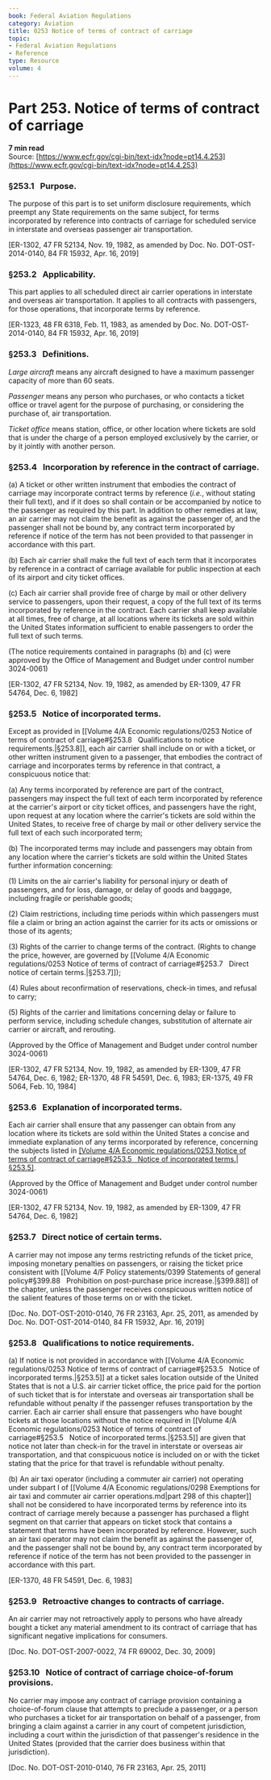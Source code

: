 ```yaml
---
book: Federal Aviation Regulations
category: Aviation
title: 0253 Notice of terms of contract of carriage
topic:
- Federal Aviation Regulations
- Reference
type: Resource
volume: 4
---
```


# Part 253. Notice of terms of contract of carriage
**7 min read**  
Source: [https://www.ecfr.gov/cgi-bin/text-idx?node=pt14.4.253](https://www.ecfr.gov/cgi-bin/text-idx?node=pt14.4.253)

<div>

### §253.1   Purpose.

The purpose of this part is to set uniform disclosure requirements, which preempt any State requirements on the same subject, for terms incorporated by reference into contracts of carriage for scheduled service in interstate and overseas passenger air transportation.

\[ER-1302, 47 FR 52134, Nov. 19, 1982, as amended by Doc. No. DOT-OST-2014-0140, 84 FR 15932, Apr. 16, 2019\]

### §253.2   Applicability.

This part applies to all scheduled direct air carrier operations in interstate and overseas air transportation. It applies to all contracts with passengers, for those operations, that incorporate terms by reference.

\[ER-1323, 48 FR 6318, Feb. 11, 1983, as amended by Doc. No. DOT-OST-2014-0140, 84 FR 15932, Apr. 16, 2019\]

### §253.3   Definitions.

*Large aircraft* means any aircraft designed to have a maximum passenger capacity of more than 60 seats.

*Passenger* means any person who purchases, or who contacts a ticket office or travel agent for the purpose of purchasing, or considering the purchase of, air transportation.

*Ticket office* means station, office, or other location where tickets are sold that is under the charge of a person employed exclusively by the carrier, or by it jointly with another person.

### §253.4   Incorporation by reference in the contract of carriage.

\(a\) A ticket or other written instrument that embodies the contract of carriage may incorporate contract terms by reference (*i.e.*, without stating their full text), and if it does so shall contain or be accompanied by notice to the passenger as required by this part. In addition to other remedies at law, an air carrier may not claim the benefit as against the passenger of, and the passenger shall not be bound by, any contract term incorporated by reference if notice of the term has not been provided to that passenger in accordance with this part.

\(b\) Each air carrier shall make the full text of each term that it incorporates by reference in a contract of carriage available for public inspection at each of its airport and city ticket offices.

\(c\) Each air carrier shall provide free of charge by mail or other delivery service to passengers, upon their request, a copy of the full text of its terms incorporated by reference in the contract. Each carrier shall keep available at all times, free of charge, at all locations where its tickets are sold within the United States information sufficient to enable passengers to order the full text of such terms.

(The notice requirements contained in paragraphs (b) and (c) were approved by the Office of Management and Budget under control number 3024-0061)

\[ER-1302, 47 FR 52134, Nov. 19, 1982, as amended by ER-1309, 47 FR 54764, Dec. 6, 1982\]

### §253.5   Notice of incorporated terms.

Except as provided in [[Volume 4/A Economic regulations/0253 Notice of terms of contract of carriage#§253.8   Qualifications to notice requirements.|§253.8]], each air carrier shall include on or with a ticket, or other written instrument given to a passenger, that embodies the contract of carriage and incorporates terms by reference in that contract, a conspicuous notice that:

\(a\) Any terms incorporated by reference are part of the contract, passengers may inspect the full text of each term incorporated by reference at the carrier's airport or city ticket offices, and passengers have the right, upon request at any location where the carrier's tickets are sold within the United States, to receive free of charge by mail or other delivery service the full text of each such incorporated term;

\(b\) The incorporated terms may include and passengers may obtain from any location where the carrier's tickets are sold within the United States further information concerning:

\(1\) Limits on the air carrier's liability for personal injury or death of passengers, and for loss, damage, or delay of goods and baggage, including fragile or perishable goods;

\(2\) Claim restrictions, including time periods within which passengers must file a claim or bring an action against the carrier for its acts or omissions or those of its agents;

\(3\) Rights of the carrier to change terms of the contract. (Rights to change the price, however, are governed by [[Volume 4/A Economic regulations/0253 Notice of terms of contract of carriage#§253.7   Direct notice of certain terms.|§253.7]]);

\(4\) Rules about reconfirmation of reservations, check-in times, and refusal to carry;

\(5\) Rights of the carrier and limitations concerning delay or failure to perform service, including schedule changes, substitution of alternate air carrier or aircraft, and rerouting.

(Approved by the Office of Management and Budget under control number 3024-0061)

\[ER-1302, 47 FR 52134, Nov. 19, 1982, as amended by ER-1309, 47 FR 54764, Dec. 6, 1982; ER-1370, 48 FR 54591, Dec. 6, 1983; ER-1375, 49 FR 5064, Feb. 10, 1984\]

### §253.6   Explanation of incorporated terms.

Each air carrier shall ensure that any passenger can obtain from any location where its tickets are sold within the United States a concise and immediate explanation of any terms incorporated by reference, concerning the subjects listed in [[Volume 4/A Economic regulations/0253 Notice of terms of contract of carriage#§253.5   Notice of incorporated terms.|§253.5]](b).

(Approved by the Office of Management and Budget under control number 3024-0061)

\[ER-1302, 47 FR 52134, Nov. 19, 1982, as amended by ER-1309, 47 FR 54764, Dec. 6, 1982\]

### §253.7   Direct notice of certain terms.

A carrier may not impose any terms restricting refunds of the ticket price, imposing monetary penalties on passengers, or raising the ticket price consistent with [[Volume 4/F Policy statements/0399 Statements of general policy#§399.88   Prohibition on post-purchase price increase.|§399.88]] of the chapter, unless the passenger receives conspicuous written notice of the salient features of those terms on or with the ticket.

\[Doc. No. DOT-OST-2010-0140, 76 FR 23163, Apr. 25, 2011, as amended by Doc. No. DOT-OST-2014-0140, 84 FR 15932, Apr. 16, 2019\]

### §253.8   Qualifications to notice requirements.

\(a\) If notice is not provided in accordance with [[Volume 4/A Economic regulations/0253 Notice of terms of contract of carriage#§253.5   Notice of incorporated terms.|§253.5]] at a ticket sales location outside of the United States that is not a U.S. air carrier ticket office, the price paid for the portion of such ticket that is for interstate and overseas air transportation shall be refundable without penalty if the passenger refuses transportation by the carrier. Each air carrier shall ensure that passengers who have bought tickets at those locations without the notice required in [[Volume 4/A Economic regulations/0253 Notice of terms of contract of carriage#§253.5   Notice of incorporated terms.|§253.5]] are given that notice not later than check-in for the travel in interstate or overseas air transportation, and that conspicuous notice is included on or with the ticket stating that the price for that travel is refundable without penalty.

\(b\) An air taxi operator (including a commuter air carrier) not operating under subpart I of [[Volume 4/A Economic regulations/0298 Exemptions for air taxi and commuter air carrier operations.md|part 298 of this chapter]] shall not be considered to have incorporated terms by reference into its contract of carriage merely because a passenger has purchased a flight segment on that carrier that appears on ticket stock that contains a statement that terms have been incorporated by reference. However, such an air taxi operator may not claim the benefit as against the passenger of, and the passenger shall not be bound by, any contract term incorporated by reference if notice of the term has not been provided to the passenger in accordance with this part.

\[ER-1370, 48 FR 54591, Dec. 6, 1983\]

### §253.9   Retroactive changes to contracts of carriage.

An air carrier may not retroactively apply to persons who have already bought a ticket any material amendment to its contract of carriage that has significant negative implications for consumers.

\[Doc. No. DOT-OST-2007-0022, 74 FR 69002, Dec. 30, 2009\]

### §253.10   Notice of contract of carriage choice-of-forum provisions.

No carrier may impose any contract of carriage provision containing a choice-of-forum clause that attempts to preclude a passenger, or a person who purchases a ticket for air transportation on behalf of a passenger, from bringing a claim against a carrier in any court of competent jurisdiction, including a court within the jurisdiction of that passenger's residence in the United States (provided that the carrier does business within that jurisdiction).

\[Doc. No. DOT-OST-2010-0140, 76 FR 23163, Apr. 25, 2011\]

</div>